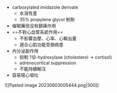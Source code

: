 - carboxylated imidazole derivate
	- 水溶性差
	- 35% propylene glycol 制劑
- 催眠藥但没有鎮痛作用
- ==不對心血管系統作用==
	- 不影響血壓、心率、心輸出量
	- 適合心肌功能受損病患
- 內分泌副作用
	- 抑制 11β-hydroxylase (cholesterol $\rightarrow$ cortisol)
	- adrenocortical suppression
	- 不能持續輸注
- 容易噁心嘔吐

![[Pasted image 20230603005444.png|300]]
